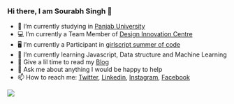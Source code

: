 ### Hi there, I am Sourabh Singh 👋

- 🔭 I’m currently studying in [Panjab University](https://puchd.ac.in/)
- 💻 I’m currently a Team Member of [Design Innovation Centre](http://dic.puchd.ac.in/)
- 🖥 I’m  currently a Participant in [girlscript summer of code](https://gssoc.girlscript.tech/)
- 🌱 I’m currently learning Javascript, Data structure and Machine Learning 
- 📖 Give a lil time to read my [Blog](https://unlockalgorithm-k7ojvcfwc-sourabhsingh282.vercel.app/)
- 💬 Ask me about anything I would be happy to help
- 📫 How to reach me:   [Twitter](https://twitter.com/home),   [Linkedin](https://www.linkedin.com/in/sourabhsingh282/),   [Instagram](https://www.instagram.com/sourabhsingh282/),   [Facebook](https://www.facebook.com/sourabhsingh282/)
<img src= "https://github-readme-stats.vercel.app/api?username=sourabhsingh282&&show_icons=true&title_color=ffffff&icon_color=bb2acf&text_color=daf7dc&bg_color=151515">

<!--
**sourabhsingh282/sourabhsingh282** is a ✨ _special_ ✨ repository because its `README.md` (this file) appears on your GitHub profile.
- 👯 I’m looking to collaborate on ...
- 🤔 I’m looking for help with ..
- ⚡ Fun fact: - 😄 Pronouns: ...

Here are some ideas to get you started:



-->

